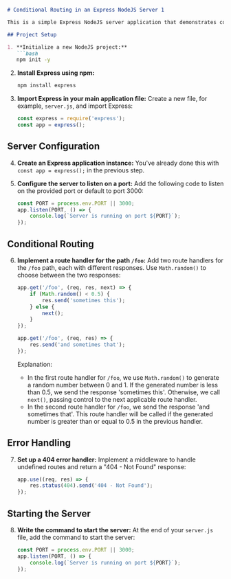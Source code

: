 
```markdown
# Conditional Routing in an Express NodeJS Server 1

This is a simple Express NodeJS server application that demonstrates conditional routing to serve different responses based on certain conditions.

## Project Setup

1. **Initialize a new NodeJS project:**
   ```bash
   npm init -y
   ```

2. **Install Express using npm:**
   ```bash
   npm install express
   ```

3. **Import Express in your main application file:**
   Create a new file, for example, `server.js`, and import Express:
   ```javascript
   const express = require('express');
   const app = express();
   ```

## Server Configuration

4. **Create an Express application instance:**
   You've already done this with `const app = express();` in the previous step.

5. **Configure the server to listen on a port:**
   Add the following code to listen on the provided port or default to port 3000:
   ```javascript
   const PORT = process.env.PORT || 3000;
   app.listen(PORT, () => {
       console.log(`Server is running on port ${PORT}`);
   });
   ```

## Conditional Routing

6. **Implement a route handler for the path `/foo`:**
   Add two route handlers for the `/foo` path, each with different responses. Use `Math.random()` to choose between the two responses:
   ```javascript
   app.get('/foo', (req, res, next) => {
       if (Math.random() < 0.5) {
           res.send('sometimes this');
       } else {
           next();
       }
   });

   app.get('/foo', (req, res) => {
       res.send('and sometimes that');
   });
   ```

   Explanation: 
   - In the first route handler for `/foo`, we use `Math.random()` to generate a random number between 0 and 1. If the generated number is less than 0.5, we send the response 'sometimes this'. Otherwise, we call `next()`, passing control to the next applicable route handler.
   - In the second route handler for `/foo`, we send the response 'and sometimes that'. This route handler will be called if the generated number is greater than or equal to 0.5 in the previous handler.

## Error Handling

7. **Set up a 404 error handler:**
   Implement a middleware to handle undefined routes and return a "404 - Not Found" response:
   ```javascript
   app.use((req, res) => {
       res.status(404).send('404 - Not Found');
   });
   ```

## Starting the Server

8. **Write the command to start the server:**
   At the end of your `server.js` file, add the command to start the server:
   ```javascript
   const PORT = process.env.PORT || 3000;
   app.listen(PORT, () => {
       console.log(`Server is running on port ${PORT}`);
   });
   ```

```


